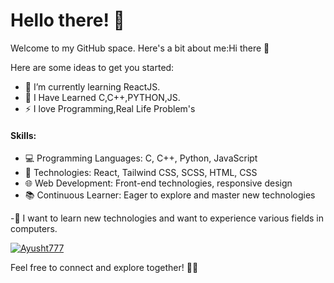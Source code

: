 # Hello there! 👋

Welcome to my GitHub space. Here's a bit about me:Hi there 👋


Here are some ideas to get you started:
- 🌱 I’m currently learning ReactJS.
- :scroll: I Have Learned C,C++,PYTHON,JS.
- ⚡ I love Programming,Real Life Problem's

#### Skills:

- 💻 Programming Languages: C, C++, Python, JavaScript
- 🚀 Technologies: React, Tailwind CSS, SCSS, HTML, CSS
- 🌐 Web Development: Front-end technologies, responsive design
- 📚 Continuous Learner: Eager to explore and master new technologies


-:page_with_curl: I want to learn new technologies and want to experience various fields in computers.

[![Ayusht777](https://github-readme-stats.vercel.app/api?username=Ayusht777\&show_icons=true\&theme=great-gatsby#gh-dark-mode-only)]()

Feel free to connect and explore together! 🚀✨
